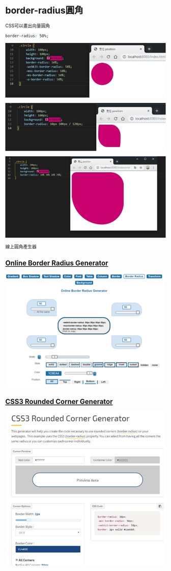 # border-radius圓角

CSS可以畫出向量圓角

```css
border-radius: 50%;
```

![](.gitbook/assets/image%20%286%29.png)

![](.gitbook/assets/image%20%288%29.png)

![](.gitbook/assets/image%20%284%29.png)

線上圓角產生器

## [Online Border Radius Generator](https://html-css-js.com/css/generator/border-radius/)

![](.gitbook/assets/image%20%285%29.png)

## [CSS3 Rounded Corner Generator](https://www.cssportal.com/css3-rounded-corner/)

![](.gitbook/assets/image%20%2810%29.png)

